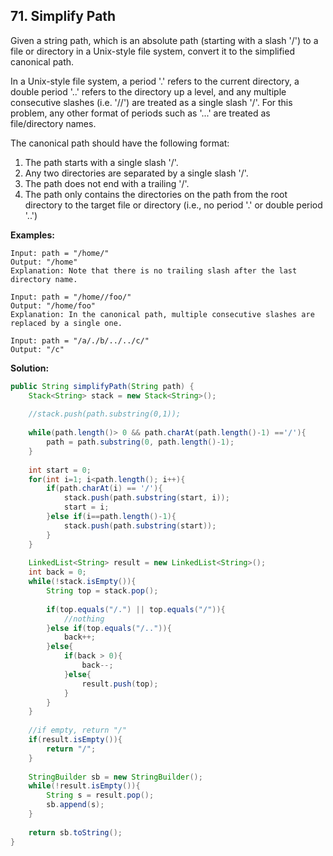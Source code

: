 ## 71. Simplify Path

Given a string path, which is an absolute path (starting with a slash '/') to a file or directory in a Unix-style file system, convert it to the simplified canonical path.

In a Unix-style file system, a period '.' refers to the current directory, a double period '..' refers to the directory up a level, and any multiple consecutive slashes (i.e. '//') are treated as a single slash '/'. For this problem, any other format of periods such as '...' are treated as file/directory names.

The canonical path should have the following format:

1. The path starts with a single slash '/'.
2. Any two directories are separated by a single slash '/'.
3. The path does not end with a trailing '/'.
4. The path only contains the directories on the path from the root directory to the target file or directory (i.e., no period '.' or double period '..')

**Examples:** 

```
Input: path = "/home/"
Output: "/home"
Explanation: Note that there is no trailing slash after the last directory name.
```

```
Input: path = "/home//foo/"
Output: "/home/foo"
Explanation: In the canonical path, multiple consecutive slashes are replaced by a single one.
```

```
Input: path = "/a/./b/../../c/"
Output: "/c"
```
**Solution:**

```java
public String simplifyPath(String path) {
    Stack<String> stack = new Stack<String>();
 
    //stack.push(path.substring(0,1));
 
    while(path.length()> 0 && path.charAt(path.length()-1) =='/'){
        path = path.substring(0, path.length()-1);
    }
 
    int start = 0;
    for(int i=1; i<path.length(); i++){
        if(path.charAt(i) == '/'){
            stack.push(path.substring(start, i));
            start = i;
        }else if(i==path.length()-1){
            stack.push(path.substring(start));
        }
    }
 
    LinkedList<String> result = new LinkedList<String>();
    int back = 0;
    while(!stack.isEmpty()){
        String top = stack.pop();
 
        if(top.equals("/.") || top.equals("/")){
            //nothing
        }else if(top.equals("/..")){
            back++;
        }else{
            if(back > 0){
                back--;
            }else{
                result.push(top);
            }
        }
    }
 
    //if empty, return "/"
    if(result.isEmpty()){
        return "/";
    }
 
    StringBuilder sb = new StringBuilder();
    while(!result.isEmpty()){
        String s = result.pop();
        sb.append(s);
    }
 
    return sb.toString();
}
```